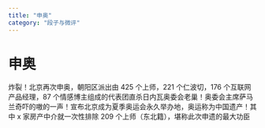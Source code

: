 ```yaml
---
title: "申奥"
category: "段子与微评"
---
```

# 申奥

炸裂！北京再次申奥，朝阳区派出由 425 个上师，221 个仁波切，176 个互联网产品经理，87 个情感博主组成的代表团直杀日内瓦奥委会老巢！奥委会主席萨马兰奇吓的嗷的一声！宣布北京成为夏季奥运会永久举办地，奥运称为中国遗产！其中 x 家房产中介就一次性排除 209 个上师（东北籍），堪称此次申遗的最大功臣

